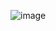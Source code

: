 ![image](https://github.com/tong-sang/Teacher-student-mutual-selection-system/blob/main/Description/%E4%B8%AA%E4%BA%BA%E4%BF%A1%E6%81%AF.jpg)
